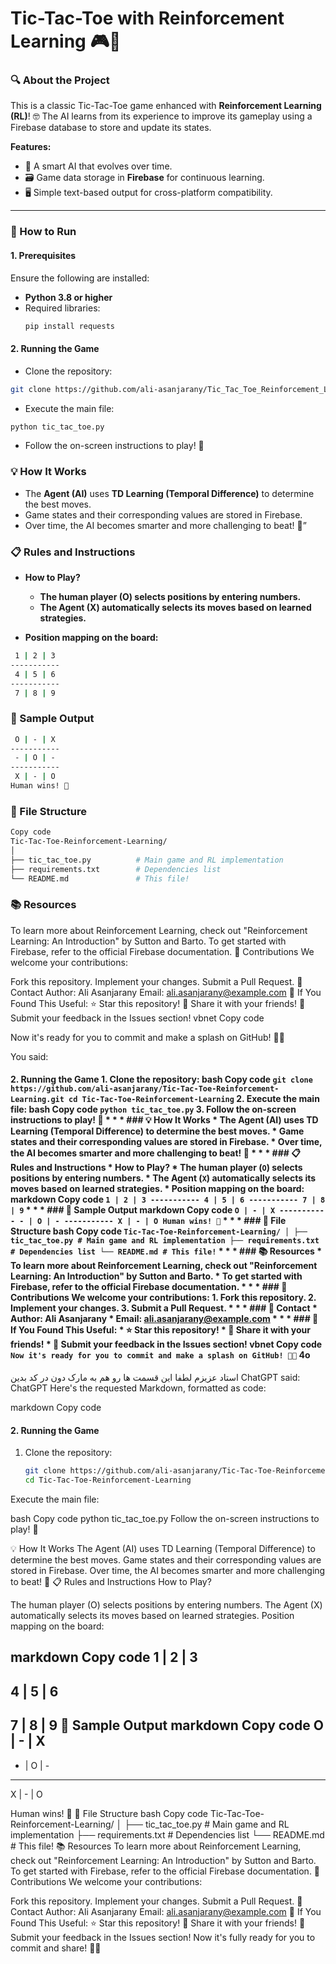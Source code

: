# Tic-Tac-Toe with Reinforcement Learning 🎮🤖

### **🔍 About the Project**
This is a classic Tic-Tac-Toe game enhanced with **Reinforcement Learning (RL)**! 🤓 The AI learns from its experience to improve its gameplay using a Firebase database to store and update its states.

**Features:**
- 🎯 A smart AI that evolves over time.
- 🗃️ Game data storage in **Firebase** for continuous learning.
- 🖥️ Simple text-based output for cross-platform compatibility.

---

### **🚀 How to Run**

#### **1. Prerequisites**
Ensure the following are installed:
- **Python 3.8 or higher**
- Required libraries:
  ```bash
  pip install requests
  ```
#### **2. Running the Game**
-  Clone the repository:
```bash
git clone https://github.com/ali-asanjarany/Tic_Tac_Toe_Reinforcement_Learning.git
```

-  Execute the main file:

```bash
python tic_tac_toe.py
```
-  Follow the on-screen instructions to play! 🚀

### **💡 How It Works** 
* The **Agent (AI)** uses **TD Learning (Temporal Difference)** to determine the best moves.
* Game states and their corresponding values are stored in Firebase.
* Over time, the AI becomes smarter and more challenging to beat! 🤯”

### **📋 Rules and Instructions**


* **How to Play?**

  *  **The human player (O) selects positions by entering numbers.**
  *  **The Agent (X) automatically selects its moves based on learned strategies.**
* **Position mapping on the board:**
```bash
 1 | 2 | 3
-----------
 4 | 5 | 6
-----------
 7 | 8 | 9
```
### **📸 Sample Output**
```bash
 O | - | X 
-----------
 - | O | - 
-----------
 X | - | O 
Human wins! 🎉
```
### **📂 File Structure**
```bash
Copy code
Tic-Tac-Toe-Reinforcement-Learning/
│
├── tic_tac_toe.py          # Main game and RL implementation
├── requirements.txt        # Dependencies list
└── README.md               # This file!
```
### **📚 Resources**
To learn more about Reinforcement Learning, check out "Reinforcement Learning: An Introduction" by Sutton and Barto.
To get started with Firebase, refer to the official Firebase documentation.
🤝 Contributions
We welcome your contributions:

Fork this repository.
Implement your changes.
Submit a Pull Request.
📧 Contact
Author: Ali Asanjarany
Email: ali.asanjarany@example.com
🌟 If You Found This Useful:
⭐ Star this repository!
📨 Share it with your friends!
💬 Submit your feedback in the Issues section!
vbnet
Copy code

Now it's ready for you to commit and make a splash on GitHub! 🚀✨





You said:
#### **2\. Running the Game** 1. Clone the repository: bash Copy code `git clone https://github.com/ali-asanjarany/Tic-Tac-Toe-Reinforcement-Learning.git cd Tic-Tac-Toe-Reinforcement-Learning` 2. Execute the main file: bash Copy code `python tic_tac_toe.py` 3. Follow the on-screen instructions to play! 🚀 * * * ### **💡 How It Works** * The **Agent (AI)** uses **TD Learning (Temporal Difference)** to determine the best moves. * Game states and their corresponding values are stored in Firebase. * Over time, the AI becomes smarter and more challenging to beat! 🤯 * * * ### **📋 Rules and Instructions** * **How to Play?** * The human player (`O`) selects positions by entering numbers. * The Agent (`X`) automatically selects its moves based on learned strategies. * Position mapping on the board: markdown Copy code `1 | 2 | 3 ----------- 4 | 5 | 6 ----------- 7 | 8 | 9` * * * ### **📸 Sample Output** markdown Copy code `O | - | X ----------- - | O | - ----------- X | - | O Human wins! 🎉` * * * ### **📂 File Structure** bash Copy code `Tic-Tac-Toe-Reinforcement-Learning/ │ ├── tic_tac_toe.py # Main game and RL implementation ├── requirements.txt # Dependencies list └── README.md # This file!` * * * ### **📚 Resources** * To learn more about Reinforcement Learning, check out **"Reinforcement Learning: An Introduction"** by Sutton and Barto. * To get started with Firebase, refer to the official Firebase documentation. * * * ### **🤝 Contributions** We welcome your contributions: 1. Fork this repository. 2. Implement your changes. 3. Submit a Pull Request. * * * ### **📧 Contact** * Author: Ali Asanjarany * Email: ali.asanjarany@example.com * * * ### **🌟 If You Found This Useful:** * ⭐ Star this repository! * 📨 Share it with your friends! * 💬 Submit your feedback in the Issues section! vbnet Copy code `Now it's ready for you to commit and make a splash on GitHub! 🚀✨` 4o

استاد عزیزم لطفا این قسمت ها رو هم به مارک دون در کد بدین
ChatGPT said:
ChatGPT
Here's the requested Markdown, formatted as code:

markdown
Copy code
#### **2. Running the Game**

1. Clone the repository:
   ```bash
   git clone https://github.com/ali-asanjarany/Tic-Tac-Toe-Reinforcement-Learning.git
   cd Tic-Tac-Toe-Reinforcement-Learning
Execute the main file:

bash
Copy code
python tic_tac_toe.py
Follow the on-screen instructions to play! 🚀

💡 How It Works
The Agent (AI) uses TD Learning (Temporal Difference) to determine the best moves.
Game states and their corresponding values are stored in Firebase.
Over time, the AI becomes smarter and more challenging to beat! 🤯
📋 Rules and Instructions
How to Play?

The human player (O) selects positions by entering numbers.
The Agent (X) automatically selects its moves based on learned strategies.
Position mapping on the board:

markdown
Copy code
 1 | 2 | 3
-----------
 4 | 5 | 6
-----------
 7 | 8 | 9
📸 Sample Output
markdown
Copy code
 O | - | X 
-----------
 - | O | - 
-----------
 X | - | O 

Human wins! 🎉
📂 File Structure
bash
Copy code
Tic-Tac-Toe-Reinforcement-Learning/
│
├── tic_tac_toe.py          # Main game and RL implementation
├── requirements.txt        # Dependencies list
└── README.md               # This file!
📚 Resources
To learn more about Reinforcement Learning, check out "Reinforcement Learning: An Introduction" by Sutton and Barto.
To get started with Firebase, refer to the official Firebase documentation.
🤝 Contributions
We welcome your contributions:

Fork this repository.
Implement your changes.
Submit a Pull Request.
📧 Contact
Author: Ali Asanjarany
Email: ali.asanjarany@example.com
🌟 If You Found This Useful:
⭐ Star this repository!
📨 Share it with your friends!
💬 Submit your feedback in the Issues section!
Now it's fully ready for you to commit and share! 🚀✨
